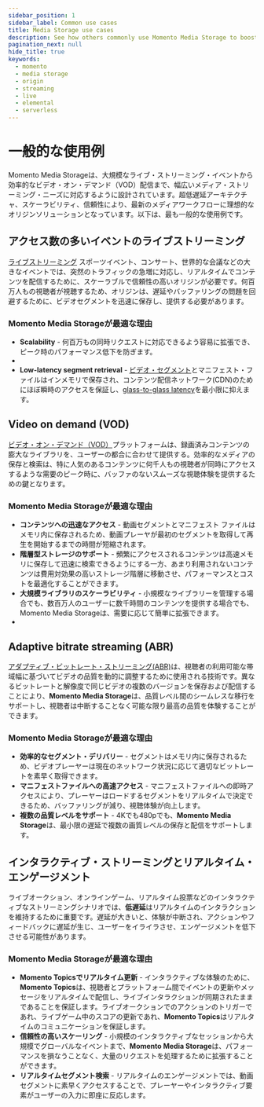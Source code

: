 ```yaml
---
sidebar_position: 1
sidebar_label: Common use cases
title: Media Storage use cases
description: See how others commonly use Momento Media Storage to boost performance and reliability in production
pagination_next: null
hide_title: true
keywords:
  - momento
  - media storage
  - origin
  - streaming
  - live
  - elemental
  - serverless
---
```


# 一般的な使用例

Momento Media Storageは、大規模なライブ・ストリーミング・イベントから効率的なビデオ・オン・デマンド（VOD）配信まで、幅広いメディア・ストリーミング・ニーズに対応するように設計されています。超低遅延アーキテクチャ、スケーラビリティ、信頼性により、最新のメディアワークフローに理想的なオリジンソリューションとなっています。以下は、最も一般的な使用例です。

## アクセス数の多いイベントのライブストリーミング

[ライブストリーミング](/media-storage/streaming/live-streaming/how-it-works) スポーツイベント、コンサート、世界的な会議などの大きなイベントでは、突然のトラフィックの急増に対応し、リアルタイムでコンテンツを配信するために、スケーラブルで信頼性の高いオリジンが必要です。何百万人もの視聴者が視聴するため、オリジンは、遅延やバッファリングの問題を回避するために、ビデオセグメントを迅速に保存し、提供する必要があります。

### Momento Media Storageが最適な理由

* **Scalability** - 何百万もの同時リクエストに対応できるよう容易に拡張でき、ピーク時のパフォーマンス低下を防ぎます。
*
* **Low-latency segment retrieval** - [ビデオ・セグメント](/media-storage/core-concepts/segments)とマニフェスト・ファイルはインメモリで保存され、コンテンツ配信ネットワーク(CDN)のためにほぼ瞬時のアクセスを保証し、[glass-to-glass latency](/media-storage/streaming/live-streaming/glass-to-glass-latency)を最小限に抑えます。

## Video on demand (VOD)

[ビデオ・オン・デマンド（VOD）](/media-storage/streaming/video-on-demand/media-storage)プラットフォームは、録画済みコンテンツの膨大なライブラリを、ユーザーの都合に合わせて提供する。効率的なメディアの保存と検索は、特に人気のあるコンテンツに何千人もの視聴者が同時にアクセスするような需要のピーク時に、バッファのないスムーズな視聴体験を提供するための鍵となります。

### Momento Media Storageが最適な理由

* **コンテンツへの迅速なアクセス** - 動画セグメントとマニフェスト ファイルはメモリ内に保存されるため、動画プレーヤが最初のセグメントを取得して再生を開始するまでの時間が短縮されます。
* **階層型ストレージのサポート** - 頻繁にアクセスされるコンテンツは高速メモリに保存して迅速に検索できるようにする一方、あまり利用されないコンテンツは費用対効果の高いストレージ階層に移動させ、パフォーマンスとコストを最適化することができます。
* **大規模ライブラリのスケーラビリティ** - 小規模なライブラリーを管理する場合でも、数百万人のユーザーに数千時間のコンテンツを提供する場合でも、Momento Media Storageは、需要に応じて簡単に拡張できます。
*
## Adaptive bitrate streaming (ABR)

[アダプティブ・ビットレート・ストリーミング(ABR)](/media-storage/performance/adaptive-bitrates/how-it-works)は、視聴者の利用可能な帯域幅に基づいてビデオの品質を動的に調整するために使用される技術です。異なるビットレートと解像度で同じビデオの複数のバージョンを保存および配信することにより、**Momento Media Storage**は、品質レベル間のシームレスな移行をサポートし、視聴者は中断することなく可能な限り最高の品質を体験することができます。

### Momento Media Storageが最適な理由

* **効率的なセグメント・デリバリー** - セグメントはメモリ内に保存されるため、ビデオプレーヤーは現在のネットワーク状況に応じて適切なビットレートを素早く取得できます。
* **マニフェストファイルへの高速アクセス** - マニフェストファイルへの即時アクセスにより、プレーヤーはロードするセグメントをリアルタイムで決定できるため、バッファリングが減り、視聴体験が向上します。
* **複数の品質レベルをサポート** - 4Kでも480pでも、**Momento Media Storage**は、最小限の遅延で複数の画質レベルの保存と配信をサポートします。

## インタラクティブ・ストリーミングとリアルタイム・エンゲージメント

ライブオークション、オンラインゲーム、リアルタイム投票などのインタラクティブなストリーミングシナリオでは、**低遅延**はリアルタイムのインタラクションを維持するために重要です。遅延が大きいと、体験が中断され、アクションやフィードバックに遅延が生じ、ユーザーをイライラさせ、エンゲージメントを低下させる可能性があります。

### Momento Media Storageが最適な理由

* **Momento Topicsでリアルタイム更新** - インタラクティブな体験のために、**Momento Topics**は、視聴者とプラットフォーム間でイベントの更新やメッセージをリアルタイムで配信し、ライブインタラクションが同期されたままであることを保証します。ライブオークションでのアクションのトリガーであれ、ライブゲーム中のスコアの更新であれ、**Momento Topics**はリアルタイムのコミュニケーションを保証します。
* **信頼性の高いスケーリング** - 小規模のインタラクティブなセッションから大規模でグローバルなイベントまで、**Momento Media Storage**は、パフォーマンスを損なうことなく、大量のリクエストを処理するために拡張することができます。
* **リアルタイムセグメント検索** - リアルタイムのエンゲージメントでは、動画セグメントに素早くアクセスすることで、プレーヤーやインタラクティブ要素がユーザーの入力に即座に反応します。
